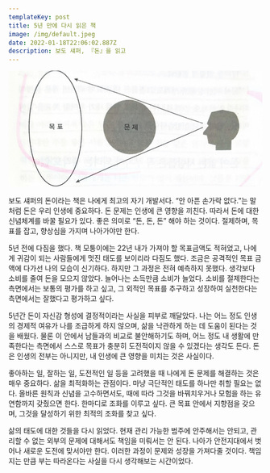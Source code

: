 ```yaml
---
templateKey: post
title: 5년 만에 다시 읽은 책
image: /img/default.jpeg
date: 2022-01-18T22:06:02.887Z
description: 보도 섀퍼, 『돈』을 읽고
---
```

![](/img/img_a19826fa8ade-1.jpeg)

보도 섀퍼의 돈이라는 책은 나에게 최고의 자기 개발서다. “안 아픈 손가락 없다.”는 말처럼 돈은 우리 인생에 중요하다. 돈 문제는 인생에 큰 영향을 끼친다. 따라서 돈에 대한 신념체계를 바꿀 필요가 있다. 좋은 의미로 “돈, 돈, 돈” 해야 하는 것이다. 절제하며, 목표를 잡고, 향상심을 가지며 나아가야만 한다.

5년 전에 다짐을 했다. 책 모퉁이에는 22년 내가 가져야 할 목표금액도 적혀었고, 나에게 귀감이 되는 사람들에게 멋진 태도를 보이리라 다짐도 했다. 조금은 공격적인 목표 금액에 다가선 나의 모습이 신기하다. 하지만 그 과정은 전혀 예측하지 못했다. 생각보다 소비를 줄여 돈을 모으지 않았다. 늘어나는 소득만큼 소비가 늘었다. 소비를 절제한다는 측면에서는 보통의 평가를 하고 싶고, 그 외적인 목표를 추구하고 성장하여 실천한다는 측면에서는 잘했다고 평가하고 싶다. 

5년간 돈이 자신감 형성에 결정적이라는 사실을 피부로 깨달았다. 나는 어느 정도 인생의 경제적 여유가 나를 조급하게 하지 않으며, 삶을 낙관하게 하는 데 도움이 된다는 것을 배웠다. 물론 이 안에서 남들과의 비교로 불안해하기도 하며, 어느 정도 내 생활에 만족한다는 측면에서 스스로 목표가 충분히 도전적이지 않을 수 있겠다는 생각도 든다. 돈은 인생의 전부는 아니지만, 내 인생에 큰 영향을 미치는 것은 사실이다.

좋아하는 일, 잘하는 일, 도전적인 일 등을 고려했을 때 나에게 돈 문제를 해결하는 것은 매우 중요하다. 삶을 최적화하는 관점이다. 마냥 극단적인 태도를 하나만 취할 필요는 없다. 올바른 원칙과 신념을 고수하면서도, 때에 따라 그것을 바꿔치우거나 모험을 하는 유연함까지 갖췄으면 한다. 한마디로 조화를 이루고 싶다. 큰 목표 안에서 지향점을 갖으며, 그것을 달성하기 위한 최적의 조화를 찾고 싶다.

삶의 태도에 대한 것들을 다시 읽었다. 현재 관리 가능한 범주에 안주해서는 안되고, 관리할 수 없는 외부의 문제에 대해서도 책임을 미뤄서는 안 된다. 나아가 안전지대에서 벗어나 새로운 도전에 맞서야만 한다. 이러한 과정이 문제와 성장을 가져다줄 것이다. 책임지는 만큼 부는 따라온다는 사실을 다시 생각해보는 시간이었다.
